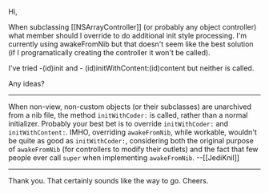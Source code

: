 Hi,

When subclassing [[NSArrayController]] (or probably any object controller) what member should I override to do additional init style processing.
I'm currently using awakeFromNib but that doesn't seem like the best solution (if I programatically creating the controller it won't be called).

I've tried -(id)init and - (id)initWithContent:(id)content but neither is called.


Any ideas?

----
When non-view, non-custom objects (or their subclasses) are unarchived from a nib file, the method <code>initWithCoder:</code> is called, rather than a normal initializer. Probably your best bet is to override <code>initWithCoder:</code> and <code>initWithContent:</code>. IMHO, overriding <code>awakeFromNib</code>, while workable, wouldn't be quite as good as <code>initWithCoder:</code>, considering both the original purpose of <code>awakeFromNib</code> (for controllers to modify their outlets) and the fact that few people ever call <code>super</code> when implementing <code>awakeFromNib</code>. --[[JediKnil]]

----
Thank you. That certainly sounds like the way to go. Cheers.